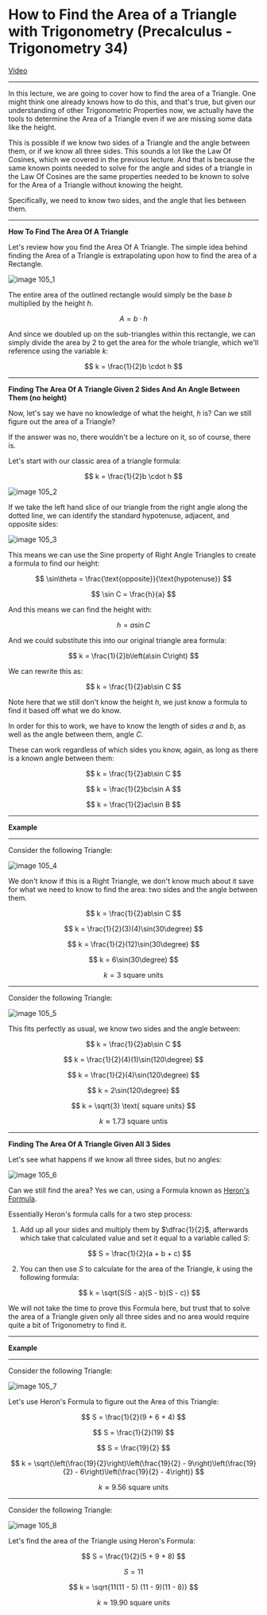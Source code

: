 # How to Find the Area of a Triangle with Trigonometry (Precalculus - Trigonometry 34)

[Video](https://www.youtube.com/watch?v=_i9t-ldjG7o)

---

In this lecture, we are going to cover how to find the area of a Triangle. One
might think one already knows how to do this, and that's true, but given our
understanding of other Trigonometric Properties now, we actually have the tools
to determine the Area of a Triangle even if we are missing some data like the
height.

This is possible if we know two sides of a Triangle and the angle between them,
or if we know all three sides. This sounds a lot like the Law Of Cosines, which
we covered in the previous lecture. And that is because the same known points
needed to solve for the angle and sides of a triangle in the Law Of Cosines are
the same properties needed to be known to solve for the Area of a Triangle
without knowing the height.

Specifically, we need to know two sides, and the angle that lies between them.

---

**How To Find The Area Of A Triangle**

Let's review how you find the Area Of A Triangle. The simple idea behind finding
the Area of a Triangle is extrapolating upon how to find the area of a
Rectangle.

![image 105_1](./105_1.png)

The entire area of the outlined rectangle would simply be the base $b$
multiplied by the height $h$.

$$ A = b \cdot h $$

And since we doubled up on the sub-triangles within this rectangle, we can
simply divide the area by $2$ to get the area for the whole triangle, which
we'll reference using the variable $k$:

$$ k = \frac{1}{2}b \cdot h $$

---

**Finding The Area Of A Triangle Given 2 Sides And An Angle Between Them (no
height)**

Now, let's say we have no knowledge of what the height, $h$ is? Can we still
figure out the area of a Triangle?

If the answer was no, there wouldn't be a lecture on it, so of course, there is.

Let's start with our classic area of a triangle formula:

$$ k = \frac{1}{2}b \cdot h $$

![image 105_2](./105_2.png)

If we take the left hand slice of our triangle from the right angle along the
dotted line, we can identify the standard hypotenuse, adjacent, and opposite
sides:

![image 105_3](./105_3.png)

This means we can use the Sine property of Right Angle Triangles to create a
formula to find our height:

$$ \sin\theta = \frac{\text{opposite}}{\text{hypotenuse}} $$

$$ \sin C = \frac{h}{a} $$

And this means we can find the height with:

$$ h = a\sin C $$

And we could substitute this into our original triangle area formula:

$$ k = \frac{1}{2}b\left(a\sin C\right) $$

We can rewrite this as:

$$ k = \frac{1}{2}ab\sin C $$

Note here that we still don't know the height $h$, we just know a formula to
find it based off what we do know.

In order for this to work, we have to know the length of sides $a$ and $b$, as
well as the angle between them, angle $C$.

These can work regardless of which sides you know, again, as long as there is a
known angle between them:

$$ k = \frac{1}{2}ab\sin C $$

$$ k = \frac{1}{2}bc\sin A $$

$$ k = \frac{1}{2}ac\sin B $$

---

**Example**

---

Consider the following Triangle:

![image 105_4](./105_4.png)

We don't know if this is a Right Triangle, we don't know much about it save for
what we need to know to find the area: two sides and the angle between them.

$$ k = \frac{1}{2}ab\sin C $$

$$ k = \frac{1}{2}(3)(4)\sin(30\degree) $$

$$ k = \frac{1}{2}(12)\sin(30\degree) $$

$$ k = 6\sin(30\degree) $$

$$ k = 3 \text{ square units} $$

---

Consider the following Triangle:

![image 105_5](./105_5.png)

This fits perfectly as usual, we know two sides and the angle between:

$$ k = \frac{1}{2}ab\sin C $$

$$ k = \frac{1}{2}(4)(1)\sin(120\degree) $$

$$ k = \frac{1}{2}(4)\sin(120\degree) $$

$$ k = 2\sin(120\degree) $$

$$ k = \sqrt{3} \text{ square units} $$

$$ k \approx 1.73 \text{ square untis} $$

---

**Finding The Area Of A Triangle Given All 3 Sides**

Let's see what happens if we know all three sides, but no angles:

![image 105_6](./105_6.png)

Can we still find the area? Yes we can, using a Formula known as
[Heron's Formula](https://en.wikipedia.org/wiki/Heron%27s_formula).

Essentially Heron's formula calls for a two step process:

1. Add up all your sides and multiply them by $\dfrac{1}{2}$, afterwards which
   take that calculated value and set it equal to a variable called $S$:

   $$ S = \frac{1}{2}(a + b + c) $$

2. You can then use $S$ to calculate for the area of the Triangle, $k$ using the
   following formula:

   $$ k = \sqrt{S(S - a)(S - b)(S - c)} $$

We will not take the time to prove this Formula here, but trust that to solve
the area of a Triangle given only all three sides and no area would require
quite a bit of Trigonometry to find it.

---

**Example**

---

Consider the following Triangle:

![image 105_7](./105_7.png)

Let's use Heron's Formula to figure out the Area of this Triangle:

$$ S = \frac{1}{2}(9 + 6 + 4) $$

$$ S = \frac{1}{2}(19) $$

$$ S = \frac{19}{2} $$

$$ k = \sqrt{\left(\frac{19}{2}\right)\left(\frac{19}{2} - 9\right)\left(\frac{19}{2} - 6\right)\left(\frac{19}{2} - 4\right)} $$

$$ k \approx 9.56 \text{ square units}  $$

---

Consider the following Triangle:

![image 105_8](./105_8.png)

Let's find the area of the Triangle using Heron's Formula:

$$ S = \frac{1}{2}(5 + 9 + 8) $$

$$ S = 11 $$

$$ k = \sqrt{11(11 - 5) (11 - 9)(11 - 8)} $$

$$ k \approx 19.90 \text{ square units} $$
